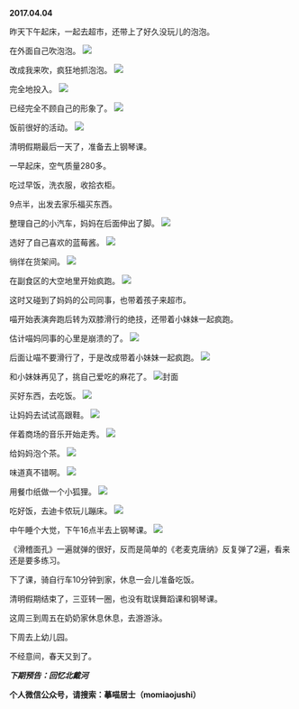 
          
**2017.04.04**

昨天下午起床，一起去超市，还带上了好久没玩儿的泡泡。

在外面自己吹泡泡。
![](//upload-images.jianshu.io/upload_images/51001-b8a2a1d722d6bcf3.jpg)


改成我来吹，疯狂地抓泡泡。
![](//upload-images.jianshu.io/upload_images/51001-f14173bc30a836fe.jpg)


完全地投入。
![](//upload-images.jianshu.io/upload_images/51001-de57bdd3c7604c46.jpg)


已经完全不顾自己的形象了。
![](//upload-images.jianshu.io/upload_images/51001-87c7cd08f81a5ad5.jpg)


饭前很好的活动。
![](//upload-images.jianshu.io/upload_images/51001-81b8b5c862af3f1d.jpg)


清明假期最后一天了，准备去上钢琴课。

一早起床，空气质量280多。

吃过早饭，洗衣服，收拾衣柜。

9点半，出发去家乐福买东西。

整理自己的小汽车，妈妈在后面伸出了脚。
![](//upload-images.jianshu.io/upload_images/51001-b644437ed89e8111.jpg)


选好了自己喜欢的蓝莓酱。
![](//upload-images.jianshu.io/upload_images/51001-db260eab44893b24.jpg)


徜徉在货架间。
![](//upload-images.jianshu.io/upload_images/51001-6e47982057410b88.jpg)


在副食区的大空地里开始疯跑。
![](//upload-images.jianshu.io/upload_images/51001-e8a221213d16f2cd.jpg)


这时又碰到了妈妈的公司同事，也带着孩子来超市。

喵开始表演奔跑后转为双膝滑行的绝技，还带着小妹妹一起疯跑。

估计喵妈同事的心里是崩溃的了。
![](//upload-images.jianshu.io/upload_images/51001-a836cde318293055.jpg)


后面让喵不要滑行了，于是改成带着小妹妹一起疯跑。
![](//upload-images.jianshu.io/upload_images/51001-c9029b08a1cc86b7.jpg)


和小妹妹再见了，挑自己爱吃的麻花了。
![](//upload-images.jianshu.io/upload_images/51001-2a46d969776a89e3.jpg)封面


买好东西，去吃饭。
![](//upload-images.jianshu.io/upload_images/51001-d7010b91d177b899.jpg)


让妈妈去试试高跟鞋。
![](//upload-images.jianshu.io/upload_images/51001-49e61a2041db5184.jpg)


伴着商场的音乐开始走秀。
![](//upload-images.jianshu.io/upload_images/51001-f18c4156f2bb50d4.jpg)


给妈妈泡个茶。
![](//upload-images.jianshu.io/upload_images/51001-5b6d8ddae27d9747.jpg)


味道真不错啊。
![](//upload-images.jianshu.io/upload_images/51001-dd71657fc6652776.jpg)


用餐巾纸做一个小狐狸。
![](//upload-images.jianshu.io/upload_images/51001-4e8ea65d78a548ce.jpg)


吃好饭，去迪卡侬玩儿蹦床。
![](//upload-images.jianshu.io/upload_images/51001-e3f455295d94cb71.jpg)


中午睡个大觉，下午16点半去上钢琴课。
![](//upload-images.jianshu.io/upload_images/51001-40d73ce045c4b456.jpg)


《滑稽面孔》一遍就弹的很好，反而是简单的《老麦克唐纳》反复弹了2遍，看来还是要多练习。

下了课，骑自行车10分钟到家，休息一会儿准备吃饭。

清明假期结束了，三亚转一圈，也没有耽误舞蹈课和钢琴课。

这周三到周五在奶奶家休息休息，去游游泳。

下周去上幼儿园。

不经意间，春天又到了。


***下期预告：回忆北戴河***


**个人微信公众号，请搜索：摹喵居士（momiaojushi）**

        